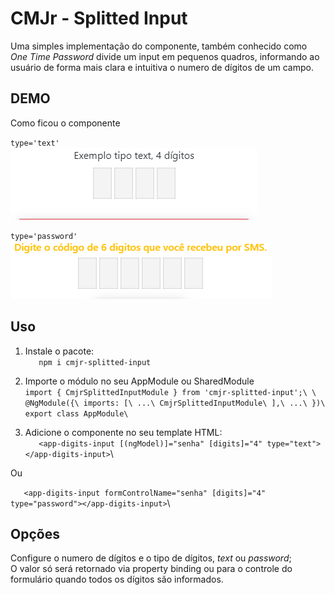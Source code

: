 # CMJr - Splitted Input

Uma simples implementação do componente, também conhecido como *One Time Password* divide um input em pequenos quadros, informando ao usuário de forma mais clara e intuitiva o numero de dígitos de um campo.

## DEMO
Como ficou o componente

`type='text'`\
![Exemplo de uso, input type text](demo/text-demo.gif)

`type='password'`\
![Exemplo de uso, input type password](demo/password-demo.gif)

## Uso

1. Instale o pacote:\
`   npm i cmjr-splitted-input`

2. Importe o módulo no seu AppModule ou SharedModule\
`
    import { CmjrSplittedInputModule } from 'cmjr-splitted-input';\
\
    @NgModule({\
        imports: [\
            ...\
            CmjrSplittedInputModule\
        ],\
        ...\
    })\
    export class AppModule\
`

3. Adicione o componente no seu template HTML:\
`   <app-digits-input [(ngModel)]="senha" [digits]="4" type="text"></app-digits-input>`\

Ou

`   <app-digits-input formControlName="senha" [digits]="4" type="password"></app-digits-input>`\

## Opções
Configure o numero de dígitos e o tipo de dígitos, *text* ou *password*;\
O valor só será retornado via property binding ou para o controle do formulário quando todos os dígitos são informados.